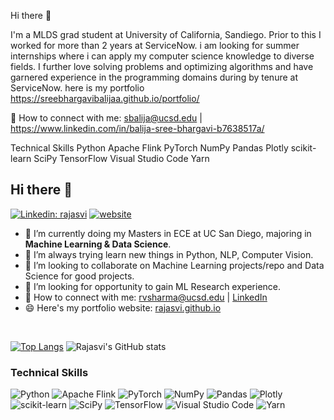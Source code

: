 Hi there 👋

I'm a MLDS grad student at University of California, Sandiego. 
Prior to this I worked for more than 2 years at ServiceNow. i am looking for summer internships where i can apply my computer science knowledge to diverse fields.
I further love solving problems and optimizing algorithms and have garnered experience in the programming domains during by tenure at ServiceNow.
here is my portfolio https://sreebhargavibalijaa.github.io/portfolio/

🤝 How to connect with me: sbalija@ucsd.edu | https://www.linkedin.com/in/balija-sree-bhargavi-b7638517a/


Technical Skills
Python Apache Flink PyTorch NumPy Pandas Plotly scikit-learn SciPy TensorFlow Visual Studio Code Yarn

<!-- ![banner](https://user-images.githubusercontent.com/29784113/161899740-b98b5792-3270-4869-9dd5-8e968ecf3fe4.png) -->
<!-- <br> -->
## Hi there 👋
[![Linkedin: rajasvi](https://img.shields.io/badge/-rajasvi-blue?style=flat-square&logo=Linkedin&logoColor=white&link=https://www.linkedin.com/in/rajasvi/)](https://www.linkedin.com/in/rajasvi/)
[![website](https://img.shields.io/badge/Website-46a2f1.svg?&style=flat-square&logo=Google-Chrome&logoColor=white&link=https://rajasvi.github.io/)](https://rajasvi.github.io/)
- 🔭 I’m currently doing my Masters in ECE at UC San Diego, majoring in **Machine Learning & Data Science**.
- 🌱 I’m always trying learn new things in Python, NLP, Computer Vision.
- 👯 I’m looking to collaborate on Machine Learning projects/repo and Data Science for good projects.
- 🤔 I’m looking for opportunity to gain ML Research experience.
- 🤝 How to connect with me: rvsharma@ucsd.edu | [LinkedIn](https://linkedin.com/in/rajasvi)
- 😄 Here's my portfolio website: [rajasvi.github.io](https://rajasvi.github.io)

<br>

[![Top Langs](https://github-readme-stats.vercel.app/api/top-langs/?username=rajasvi&layout=compact&theme=dark&hide_border=True)](https://github.com/rajasvi)
![Rajasvi's GitHub stats](https://github-readme-stats.vercel.app/api?username=rajasvi&show_icons=true&theme=dark&hide_border=True&layout=compact&hide_title=False)

### Technical Skills
![Python](https://img.shields.io/badge/python-3670A0?style=for-the-badge&logo=python&logoColor=ffdd54)
![Apache Flink](https://img.shields.io/badge/Apache%20Flink-E6526F?style=for-the-badge&logo=Apache%20Flink&logoColor=white)
![PyTorch](https://img.shields.io/badge/PyTorch-%23EE4C2C.svg?style=for-the-badge&logo=PyTorch&logoColor=white)
![NumPy](https://img.shields.io/badge/numpy-%23013243.svg?style=for-the-badge&logo=numpy&logoColor=white)
![Pandas](https://img.shields.io/badge/pandas-%23150458.svg?style=for-the-badge&logo=pandas&logoColor=white)
![Plotly](https://img.shields.io/badge/Plotly-%233F4F75.svg?style=for-the-badge&logo=plotly&logoColor=white)
![scikit-learn](https://img.shields.io/badge/scikit--learn-%23F7931E.svg?style=for-the-badge&logo=scikit-learn&logoColor=white)
![SciPy](https://img.shields.io/badge/SciPy-%230C55A5.svg?style=for-the-badge&logo=scipy&logoColor=%white)
![TensorFlow](https://img.shields.io/badge/TensorFlow-%23FF6F00.svg?style=for-the-badge&logo=TensorFlow&logoColor=white)
![Visual Studio Code](https://img.shields.io/badge/Visual%20Studio%20Code-0078d7.svg?style=for-the-badge&logo=visual-studio-code&logoColor=white)
![Yarn](https://img.shields.io/badge/yarn-%232C8EBB.svg?style=for-the-badge&logo=yarn&logoColor=white)
